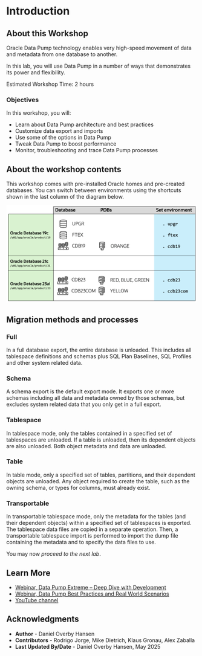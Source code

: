 # Introduction

## About this Workshop

Oracle Data Pump technology enables very high-speed movement of data and metadata from one database to another. 

In this lab, you will use Data Pump in a number of ways that demonstrates its power and flexibility. 

Estimated Workshop Time: 2 hours

### Objectives

In this workshop, you will:

* Learn about Data Pump architecture and best practices
* Customize data export and imports
* Use some of the options in Data Pump
* Tweak Data Pump to boost performance
* Monitor, troubleshooting and trace Data Pump processes

## About the workshop contents

This workshop comes with pre-installed Oracle homes and pre-created databases.
You can switch between environments using the shortcuts shown in the last column of the diagram below.

![Overview of the Oracle Homes and databases in the lab](./images/introduction-overview.png " ")

## Migration methods and processes

### Full 

In a full database export, the entire database is unloaded. This includes all tablespace definitions and schemas plus SQL Plan Baselines, SQL Profiles and other system related data.

### Schema

A schema export is the default export mode. It exports one or more schemas including all data and metadata owned by those schemas, but excludes system related data that you only get in a full export. 

### Tablespace 

In tablespace mode, only the tables contained in a specified set of tablespaces are unloaded. If a table is unloaded, then its dependent objects are also unloaded. Both object metadata and data are unloaded. 

### Table

In table mode, only a specified set of tables, partitions, and their dependent objects are unloaded. Any object required to create the table, such as the owning schema, or types for columns, must already exist.

### Transportable

In transportable tablespace mode, only the metadata for the tables (and their dependent objects) within a specified set of tablespaces is exported. The tablespace data files are copied in a separate operation. Then, a transportable tablespace import is performed to import the dump file containing the metadata and to specify the data files to use.

You may now *proceed to the next lab*.

## Learn More

* [Webinar, Data Pump Extreme – Deep Dive with Development](https://dohdatabase.com/webinars/)
* [Webinar, Data Pump Best Practices and Real World Scenarios](https://dohdatabase.com/webinars/)
* [YouTube channel](https://www.youtube.com/@upgradenow/)

## Acknowledgments
* **Author** - Daniel Overby Hansen
* **Contributors** - Rodrigo Jorge, Mike Dietrich, Klaus Gronau, Alex Zaballa
* **Last Updated By/Date** - Daniel Overby Hansen, May 2025
